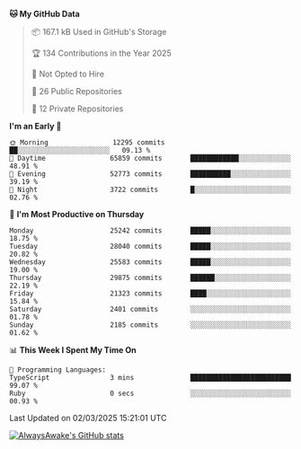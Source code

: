 <!--START_SECTION:waka-->
**🐱 My GitHub Data** 

> 📦 167.1 kB Used in GitHub's Storage 
 > 
> 🏆 134 Contributions in the Year 2025
 > 
> 🚫 Not Opted to Hire
 > 
> 📜 26 Public Repositories 
 > 
> 🔑 12 Private Repositories 
 > 
**I'm an Early 🐤** 

```text
🌞 Morning                12295 commits       ██░░░░░░░░░░░░░░░░░░░░░░░   09.13 % 
🌆 Daytime                65859 commits       ████████████░░░░░░░░░░░░░   48.91 % 
🌃 Evening                52773 commits       ██████████░░░░░░░░░░░░░░░   39.19 % 
🌙 Night                  3722 commits        █░░░░░░░░░░░░░░░░░░░░░░░░   02.76 % 
```
📅 **I'm Most Productive on Thursday** 

```text
Monday                   25242 commits       █████░░░░░░░░░░░░░░░░░░░░   18.75 % 
Tuesday                  28040 commits       █████░░░░░░░░░░░░░░░░░░░░   20.82 % 
Wednesday                25583 commits       █████░░░░░░░░░░░░░░░░░░░░   19.00 % 
Thursday                 29875 commits       ██████░░░░░░░░░░░░░░░░░░░   22.19 % 
Friday                   21323 commits       ████░░░░░░░░░░░░░░░░░░░░░   15.84 % 
Saturday                 2401 commits        ░░░░░░░░░░░░░░░░░░░░░░░░░   01.78 % 
Sunday                   2185 commits        ░░░░░░░░░░░░░░░░░░░░░░░░░   01.62 % 
```


📊 **This Week I Spent My Time On** 

```text
💬 Programming Languages: 
TypeScript               3 mins              █████████████████████████   99.07 % 
Ruby                     0 secs              ░░░░░░░░░░░░░░░░░░░░░░░░░   00.93 % 
```


 Last Updated on 02/03/2025 15:21:01 UTC
<!--END_SECTION:waka-->

[![AlwaysAwake's GitHub stats](https://github-readme-stats.vercel.app/api?username=AlwaysAwake&show_icons=true&theme=github_dark&count_private=true)](https://github.com/AlwaysAwake/AlwaysAwake)
